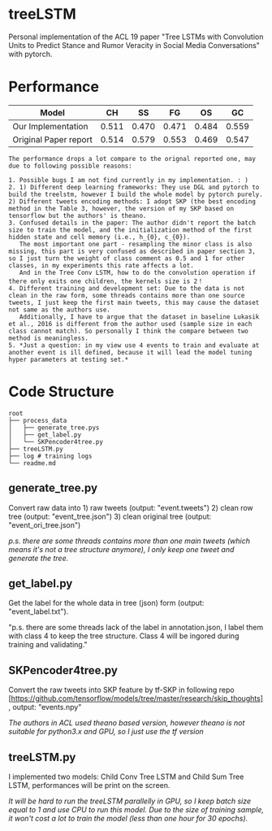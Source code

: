 # treeLSTM
Personal implementation of the ACL 19 paper "Tree LSTMs with Convolution Units to Predict Stance and Rumor Veracity in Social Media Conversations" with pytorch.

# Performance
|Model|CH|SS|FG|OS|GC|
| ---------- | :----------: | :-----------:  | :-----------: | :-----------:  | :-----------: |
|Our Implementation   |  0.511   |   0.470 |  0.471  |  0.484  |  0.559  |
|Original Paper report|  0.514   |   0.579 |  0.553  |  0.469  |  0.547  |

```
The performance drops a lot compare to the orignal reported one, may due to following possible reasons:

1. Possible bugs I am not find currently in my implementation. : )
2. 1) Different deep learning frameworks: They use DGL and pytorch to build the treelstm, however I build the whole model by pytorch purely. 2) Different tweets encoding methods: I adopt SKP (the best encoding method in the Table 3, however, the version of my SKP based on tensorflow but the authors' is theano.
3. Confused details in the paper: The author didn't report the batch size to train the model, and the initialization method of the first      hidden state and cell memory (i.e., h_{0}, c_{0}). 
   The most important one part - resampling the minor class is also missing, this part is very confused as described in paper section 3, so I just turn the weight of class comment as 0.5 and 1 for other classes, in my experiments this rate affects a lot. 
   And in the Tree Conv LSTM, how to do the convolution operation if there only exits one children, the kernels size is 2！
4. Different training and development set: Due to the data is not clean in the raw form, some threads contains more than one source tweets, I just keep the first main tweets, this may cause the dataset not same as the authors use. 
   Additionally, I have to argue that the dataset in baseline Lukasik et al., 2016 is different from the author used (sample size in each class cannot match). So personally I think the compare between two method is meaningless. 
5. *Just a question: in my view use 4 events to train and evaluate at another event is ill defined, because it will lead the model tuning hyper parameters at testing set.*
```

# Code Structure
```
root
├── process_data
│   ├── generate_tree.pys
│   ├── get_label.py
│   └── SKPencoder4tree.py
├── treeLSTM.py
├── log # training logs
└── readme.md
```
## generate_tree.py
Convert raw data into 1) raw tweets (output: "event.tweets") 2) clean row tree (output:  "event_tree.json")  3) clean original tree (output: "event_ori_tree.json")

*p.s. there are some threads contains more than one main tweets (which means it's not a tree structure anymore), I only keep one tweet and generate the tree.*
## get_label.py
Get the label for the whole data in tree (json) form (output: "event_label.txt").

"p.s. there are some threads lack of the label in annotation.json, I label them with class 4 to keep the tree structure. Class 4 will be ingored during training and validating."
## SKPencoder4tree.py
Convert the raw tweets into SKP feature by tf-SKP in following repo [https://github.com/tensorflow/models/tree/master/research/skip_thoughts], output: "events.npy"

*The authors in ACL used theano based version, however theano is not suitable for python3.x and GPU, so I just use the tf version*
## treeLSTM.py
I implemented two models: Child Conv Tree LSTM and Child Sum Tree LSTM, performances will be print on the screen.

*It will be hard to run the treeLSTM parallelly in GPU, so I keep batch size equal to 1 and use CPU to run this model. Due to the size of training sample, it won't cost a lot to train the model (less than one hour for 30 epochs).*
